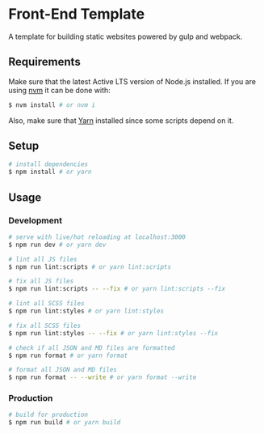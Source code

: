 # Front-End Template

A template for building static websites powered by gulp and webpack.

## Requirements

Make sure that the latest Active LTS version of Node.js installed. If you are using [nvm](https://github.com/creationix/nvm) it can be done with:

```bash
$ nvm install # or nvm i
```

Also, make sure that [Yarn](https://yarnpkg.com) installed since some scripts depend on it.

## Setup

```bash
# install dependencies
$ npm install # or yarn
```

## Usage

### Development

```bash
# serve with live/hot reloading at localhost:3000
$ npm run dev # or yarn dev

# lint all JS files
$ npm run lint:scripts # or yarn lint:scripts

# fix all JS files
$ npm run lint:scripts -- --fix # or yarn lint:scripts --fix

# lint all SCSS files
$ npm run lint:styles # or yarn lint:styles

# fix all SCSS files
$ npm run lint:styles -- --fix # or yarn lint:styles --fix

# check if all JSON and MD files are formatted
$ npm run format # or yarn format

# format all JSON and MD files
$ npm run format -- --write # or yarn format --write
```

### Production

```bash
# build for production
$ npm run build # or yarn build
```
